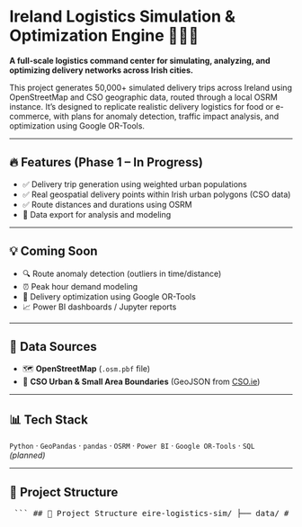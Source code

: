 # Ireland Logistics Simulation & Optimization Engine 🚚🇮🇪

**A full-scale logistics command center for simulating, analyzing, and optimizing delivery networks across Irish cities.**

This project generates 50,000+ simulated delivery trips across Ireland using OpenStreetMap and CSO geographic data, routed through a local OSRM instance. It’s designed to replicate realistic delivery logistics for food or e-commerce, with plans for anomaly detection, traffic impact analysis, and optimization using Google OR-Tools.

---

## 🔥 Features (Phase 1 – In Progress)

- ✅ Delivery trip generation using weighted urban populations
- ✅ Real geospatial delivery points within Irish urban polygons (CSO data)
- ✅ Route distances and durations using OSRM
- 🔄 Data export for analysis and modeling

---

## 💡 Coming Soon

- 🔍 Route anomaly detection (outliers in time/distance)
- ⏰ Peak hour demand modeling
- 🧠 Delivery optimization using Google OR-Tools
- 📈 Power BI dashboards / Jupyter reports

---

## 📂 Data Sources

- 🗺️ **OpenStreetMap** (`.osm.pbf` file)
- 📐 **CSO Urban & Small Area Boundaries** (GeoJSON from [CSO.ie](https://www.cso.ie/))

---

## 📊 Tech Stack

`Python` · `GeoPandas` · `pandas` · `OSRM` · `Power BI` · `Google OR-Tools` · `SQL` _(planned)_

---

## 📁 Project Structure

<pre> ``` ## 📁 Project Structure eire-logistics-sim/ ├── data/ # CSO GeoJSONs, delivery point data (locally stored) ├── notebooks/ # Jupyter notebooks for simulation & visualizations ├── scripts/ # (Planned) Python scripts for batch routing & scoring ├── .gitignore ├── README.md └── LICENSE (upcoming) ``` </pre>
